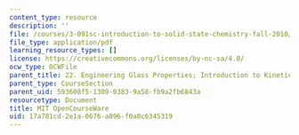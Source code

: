 ```yaml
---
content_type: resource
description: ''
file: /courses/3-091sc-introduction-to-solid-state-chemistry-fall-2010/17a781cd2e1a0676a096f0a8c6345319_MIT3_091SCF10lec22_iPOD.pdf
file_type: application/pdf
learning_resource_types: []
license: https://creativecommons.org/licenses/by-nc-sa/4.0/
ocw_type: OCWFile
parent_title: 22. Engineering Glass Properties; Introduction to Kinetics
parent_type: CourseSection
parent_uid: 593608f5-1309-0383-9a58-fb9a2fb6843a
resourcetype: Document
title: MIT OpenCourseWare
uid: 17a781cd-2e1a-0676-a096-f0a8c6345319
---
```

